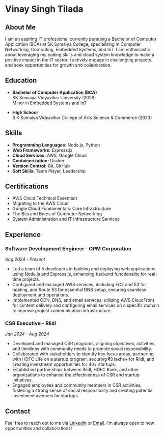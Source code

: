 # Vinay Singh Tilada

## About Me
I am an aspiring IT professional currently pursuing a Bachelor of Computer Application (BCA) at SK Somaiya College, specializing in Computer Networking, Computing, Embedded Systems, and IoT. I am enthusiastic about leveraging my coding skills and cloud system knowledge to make a positive impact in the IT sector. I actively engage in challenging projects and seek opportunities for growth and collaboration.

## Education
- **Bachelor of Computer Application (BCA)**  
  SK Somaiya Vidyavihar University (2026)  
  Minor in Embedded Systems and IoT

- **High School**  
  S K Somaiya Vidyavihar College of Arts Science & Commerce (2023)

## Skills
- **Programming Languages:** Node.js, Python
- **Web Frameworks:** Express.js
- **Cloud Services:** AWS, Google Cloud
- **Containerization:** Docker
- **Version Control:** Git, GitHub
- **Soft Skills:** Team Player, Leadership

## Certifications
- AWS Cloud Technical Essentials
- Migrating to the AWS Cloud
- Google Cloud Fundamentals: Core Infrastructure
- The Bits and Bytes of Computer Networking
- System Administration and IT Infrastructure Services

## Experience

### Software Development Engineer - OPM Corporation  
*Aug 2024 - Present*
- Led a team of 5 developers in building and deploying web applications using Node.js and Express.js, enhancing backend functionality for real-time projects.
- Configured and managed AWS services, including EC2 and S3 for hosting, and Route 53 for essential DNS setup, ensuring seamless deployment and operations.
- Implemented CDN, DNS, and email services, utilizing AWS CloudFront for content delivery and configuring email services on a specific domain to improve project communication infrastructure.

### CSR Executive - Riidl  
*Jan 2024 - Aug 2024*
- Developed and managed CSR programs, aligning objectives, activities, and timelines with community needs to promote social responsibility.
- Collaborated with stakeholders to identify key focus areas, partnering with HDFC Life on a startup program, securing ₹8 lakhs+ for Riidl, and creating investment opportunities for 40+ startups.
- Established partnerships between Riidl, HDFC Bank, and other organizations to enhance the effectiveness of CSR and startup initiatives.
- Engaged employees and community members in CSR activities, fostering a strong sense of social responsibility and creating potential investment avenues for startups.

## Contact
Feel free to reach out to me via [LinkedIn](https://www.linkedin.com/in/vinaytilada/) or [Email](vinaysinghtilada@gmail.com). I'm always open to new opportunities and collaborations!


<!---
MightyAcE58/MightyAcE58 is a ✨ special ✨ repository because its `README.md` (this file) appears on your GitHub profile.
You can click the Preview link to take a look at your changes.
--->
